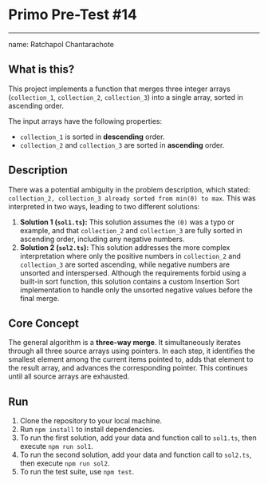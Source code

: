 # Primo Pre-Test #14

---

name: Ratchapol Chantarachote

## What is this?

This project implements a function that merges three integer arrays (`collection_1`, `collection_2`, `collection_3`) into a single array, sorted in ascending order.

The input arrays have the following properties:

* `collection_1` is sorted in **descending** order.
* `collection_2` and `collection_3` are sorted in **ascending** order.

## Description

There was a potential ambiguity in the problem description, which stated: `collection_2, collection_3 already sorted from min(0) to max`. This was interpreted in two ways, leading to two different solutions:

1. **Solution 1 (`sol1.ts`):** This solution assumes the `(0)` was a typo or example, and that `collection_2` and `collection_3` are fully sorted in ascending order, including any negative numbers.
2. **Solution 2 (`sol2.ts`):** This solution addresses the more complex interpretation where only the positive numbers in `collection_2` and `collection_3` are sorted ascending, while negative numbers are unsorted and interspersed. Although the requirements forbid using a built-in sort function, this solution contains a custom Insertion Sort implementation to handle only the unsorted negative values before the final merge.

## Core Concept

The general algorithm is a **three-way merge**. It simultaneously iterates through all three source arrays using pointers. In each step, it identifies the smallest element among the current items pointed to, adds that element to the result array, and advances the corresponding pointer. This continues until all source arrays are exhausted.

## Run

1. Clone the repository to your local machine.
2. Run `npm install` to install dependencies.
3. To run the first solution, add your data and function call to `sol1.ts`, then execute `npm run sol1`.
4. To run the second solution, add your data and function call to `sol2.ts`, then execute `npm run sol2`.
5. To run the test suite, use `npm test`.

